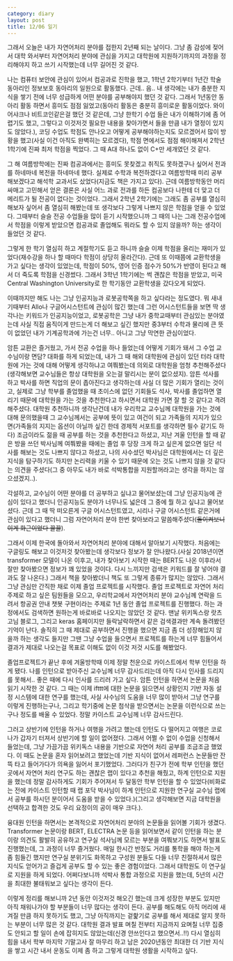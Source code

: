 ```yaml
---
category: diary
layout: post
title: 12/06 일기
---
```


그래서 오늘은 내가 자연어처리 분야를 접한지 2년째 되는 날이다. 그냥 좀 감성에 젖어서 대학 와서부터 자연어처리 분야에 관심을 가지고 대학원에 지원하기까지의 과정을 정리해야지 하고 쓰기 시작했는데 너무 길어진 것 같다.

나는 컴퓨터 보안에 관심이 있어서 컴공과로 진학을 했고, 1학년 2학기부터 1년간 학술 동아리인 정보보호 동아리의 일원으로 활동했다. 근데.. 음.. 내 생각에는 내가 충분한 지식을 쌓기 전에 너무 성급하게 어떤 분야를 공부해야지 했던 것 같다.
그래서 1년동안 동아리 활동 하면서 흥미도 점점 잃었고(동아리 활동은 충분히 흥미로운 활동이었다. 와이어샤크나 비트코인같은걸 했던 것 같은데, 그냥 한학기 수업 들은 내가 이해하기에 좀 어렵기도 했고, 그렇다고 이것저것 필요한 내용을 찾아가면서 들을 만큼 내가 열정이 있지도 않았다.), 코딩 수업도 학점도 안나오고 어떻게 공부해야하는지도 모르겠어서 많이 방황을 했고(사실 이건 아직도 완벽히는 모르겠다), 학점 면에서도 점점 해이해져서 2학년 1학기에 진짜 최저 학점을 찍었다. 그 때 A대 하나도 없이 C+만 세개였던 것 같다.

그 해 여름방학에는 진짜 컴공과에서는 흥미도 못찾겠고 취직도 못하겠구나 싶어서 전과를 하네마네 복전을 하네마네 했다. 실제로 수학과 복전하겠다고 여름방학때 미리 공부해보겠다고 해석학 교과서도 샀었다(지금도 책은 가지고 있다). 근데 여름방학동안 머리 싸매고 고민해서 얻은 결론은 사실 어느 과로 전과를 하든 컴공보다 나한테 더 맞고 더 메리트가 될 전공이 없다는 것이었다. 그래서 2학년 2학기에는 그래도 좀 공부를 열심히 해보자 싶어서 좀 열심히 해봤는데 또 생각보다 그렇게 나쁘지 않은 학점을 얻을 수 있었다. 그때부터 슬슬 전공 수업들을 많이 듣기 시작했으니까 그 때의 나는 그래 전공수업에서 학점을 이렇게 받았으면 컴공과로 졸업해도 뭐라도 할 수 있지 않을까? 하는 생각이 들었던 것 같다.

그렇게 한 학기 열심히 하고 계절학기도 듣고 하니까 슬슬 이제 학점을 올리는 재미가 있었다(재수강을 하나 할 때마다 학점이 상당히 올라간다). 근데 또 이때쯤에 교환학생을 가고 싶다는 생각이 있었는데, 학점이 50%, 영어 인증 점수가 50%가 반영이 된다고 해서 더 죽도록 학점을 신경썼다. 그래서 3학년 1학기에는 썩 괜찮은 학점을 받았고, 미국 Central Washington University로 한 학기동안 교환학생을 갔다오게 되었다.

이때까지만 해도 나는 그냥 인공지능과 로봇공학쪽을 하고 싶다라는 정도였다. 뭐 새내기때부터 Allo나 구글어시스턴트에 관심이 많긴 했는데 그런 어시스턴트들을 보면 딱 생각나는 키워드가 인공지능이었고, 로봇공학은 그냥 내가 중학교때부터 관심있는 분야였는데 사실 직접 움직이게 만드는게 더 해보고 싶긴 했지만 중3부터 수학과 물리에 큰 뜻이 없었던 내가 기계공학과에 가는건 너무.. 아니고 그냥 막연한 관심이었다.

암튼 교환은 즐거웠고, 가서 전공 수업을 하나 들었는데 어떻게 기회가 돼서 그 수업 교수님이랑 면담? 대화를 하게 되었는데, 내가 그 때 해외 대학원에 관심이 있던 터라 대학원에 가는 것에 대해 어떻게 생각하냐고 여쭤봤는데 의외로 대학원을 엄청 추천해주셨다(생각해보면 교수님들은 항상 대학원을 오는걸 말리시는 분이 없으셨지). 암튼 석사를 하고 박사를 하면 직업의 문이 좁아진다고 생각하는데 사실 더 많은 기회가 열리는 것이고, 실제로 그냥 학부를 졸업했을 때 초이스에 없던 기회들도 석사, 박사를 졸업하면 열리기 때문에 대학원을 가는 것을 추천한다고 하시면서 대학원 가면 잘 할 것 같다고 격려해주셨다. 대학원 추천하니까 생각난건데 내가 우리학교 교수님께 대학원을 가는 것에 대해 문의했을때 그 교수님께서는 공부에 뜻이 있고 여건이 되고 가족들의 지지가 있으면(가족들의 지지는 옵션이 아닐까 싶긴 한데 경제적 서포트를 생각하면 필수 같기도 하다) 조금이라도 젊을 때 공부를 하는 것을 추천한다고 하셨고, 지난 겨울 인턴을 할 때 같은 방을 쓰던 박사님께 여쭤봤을 때에는 졸업 후 당장 크게 하고 싶은게 없으면 일단 석사를 해보는 것도 나쁘지 않다고 하셨고, 나의 사수셨던 박사님은 대학원에서는 더 깊은 지식을 탐구하기도 하지만 논리력을 키울 수 있기 때문에 오는 것도 나쁘지 않을 것 같다는 의견을 주셨다(그 중 아무도 내가 바로 석박통합을 지원할꺼라고는 생각을 하지는 않으셨겠지..). 

각설하고, 교수님이 어떤 분야를 더 공부하고 싶냐고 물어보셨는데 그냥 인공지능에 관심이 있다고 했더니 인공지능도 분야가 너무나도 넓은데 그 중에 뭘 하고 싶냐고 물어보셨다. 근데 그 때 딱 떠오른게 구글 어시스턴트였고, 시리나 구글 어시스턴트 같은거에 관심이 있다고 했더니 그럼 자연어처리 분야 한번 찾아보라고 말씀해주셨다(<del>돌이켜보니 이게 화근이었다 끌끌</del>).

그래서 이제 한국에 돌아와서 자연어처리 분야에 대해서 알아보기 시작했다. 처음에는 구글링도 해보고 이것저것 찾아봤는데 생각보다 정보가 잘 안나왔다.(사실 2018년이면 transformer 모델이 나온 이후고, 내가 찾아보기 시작한 때는 BERT도 나온 이후라서 잘만 찾아봤으면 정보가 꽤 있었을 것이다. 다시 느끼지만 검색은 키워드를 잘 넣어야 결과도 잘 나온다.) 그래서 책을 찾아봤더니 책도 또 그렇게 종류가 많지는 않았다. 그래서 그냥 관심만 간직한 채로 이제 졸업 프로젝트를 시작했다. 졸업 프로젝트로 자연어 처리 주제로 하고 싶은 팀원들을 모으고, 우리학교에서 자연어처리 분야 교수님께 연락을 드려서 항공권 안내 챗봇 구현이라는 주제로 1년 동안 졸업 프로젝트를 진행했다. 하는 과정에서도 검색하면 원하는게 바로바로 나오지는 않았던 것 같다. 맨날 위키독스랑 랏츠고님 블로그, 그리고 keras 홈페이지만 들락날락하면서 같은 검색결과만 계속 돌려봤던 기억이 난다. 솔직히 그 때 제대로 공부하면서 진행을 했으면 지금 좀 더 성장해있지 않을까 하는 생각도 들지만 그땐 그냥 수업을 들으면서 프로젝트를 하는게 너무 힘들어서 결과가 제대로 나오는걸 목표로 이해도 없이 이것 저것 시도를 해봤었다.

졸업프로젝트가 끝난 후에 겨울방학때 이제 정말 천운으로 카이스트에서 학부 인턴을 하게 됐다. 나를 인턴으로 받아주신 교수님께 너무 감사드리는데 아직 다시 인사를 드리지를 못해서.. 좋은 때에 다시 인사를 드리러 가고 싶다. 암튼 인턴을 하면서 논문을 처음 읽기 시작한 것 같다. 그 때는 이제 ifttt에 대한 논문을 읽으면서 상황인지 기반 자동 설정 시스템에 대한 연구를 했는데, 사실 사수님의 도움을 너무 많이 받아서 그냥 연구를 이렇게 진행하는구나, 그리고 학기중에 논문 첨삭을 받으면서는 논문을 이런식으로 쓰는구나 정도를 배울 수 있었다. 정말 카이스트 교수님께 너무 감사드린다.

그러고 상반기에 인턴을 하거나 여행을 가려고 했는데 인턴도 다 떨어지고 여행은 코로나가 갑자기 터져서 상반기에 할 일이 없어졌다. 그래서 어쩔 수 없이 수업을 신청해서 들었는데, 그냥 가끔가끔 위키독스 내용을 기반으로 자연어 처리 공부를 조금조금 했었다. 이 때도 논문을 혼자 읽어보려고 했었는데 기반 지식이 없어서 레퍼런스 논문들만 잔뜩 타고 들어가다가 의욕을 잃어서 포기했었다. 그러다가 친구가 전에 학부 인턴을 했던 곳에서 자연어 처리 연구도 하는 괜찮은 랩이 있다고 추천을 해줬고, 하계 인턴으로 지원을 했는데 정말 감사하게도 기회가 주어져서 두 달동안 학부 인턴을 할 수 있었다(비화로는 전에 카이스트 인턴할 때 랩 포닥 박사님이 하계 인턴으로 지원한 연구실 교수님 랩에서 공부를 하시던 분이어서 도움을 받을 수 있었다.)(그리고 생각해보면 지금 대학원을 선택하고 합격한 것도 우리 요정이의 공이 매우 크다.).

융대원 인턴을 하면서는 본격적으로 자연어처리 분야의 논문들을 읽어볼 기회가 생겼다. Transformer 논문이랑 BERT, ELECTRA 논문 등을 읽어보면서 같이 인턴을 하는 분이랑 의견도 활발히 공유하고 연구실 석사님께 모르는 부분을 여쭤보기도 하면서 발표도 진행했는데, 그 과정이 너무 즐거웠다. 매일 한시간 반정도 거리를 통학을 해야 하는게 좀 힘들긴 했지만 연구실 분위기도 화목하고 구성원 분들도 다들 너무 친절하셔서 많은 지식도 얻어가고 즐겁게 공부도 할 수 있는 좋은 경험이었다. 그래서 대학원도 이 연구실로 지원을 하게 되었다. 어쩌다보니까 석박사 통합 과정으로 지원을 했는데, 5년의 시간을 최대한 불태워보고 싶다는 생각이 든다.

이렇게 정리를 해보니까 2년 동안 이것저것 해오긴 했는데 크게 성장한 부분도 있지만 아직 채워나가야 할 부분들이 너무 많다는 생각이 든다. 공부를 해도해도 아직 머리에 새겨질 만큼 하지 못하기도 했고, 그냥 아직까지는 겉핥기로 공부를 해서 제대로 알지 못하는 부분이 너무 많은 것 같다. 대학원 결과 발표 며칠 전부터 지금까지 요며칠 너무 집중도 안되고 할 일이 손에 잡히지도 않았는데(신경 안쓰인다고 했으면서..!!) 다시 열심히 힘을 내서 학부 마지막 기말고사 잘 마무리 하고 남은 2020년동안 최대한 더 기반 지식을 쌓고 시간 내서 운동도 이제 좀 하고 그렇게 대학원 생활을 시작하고 싶다.
